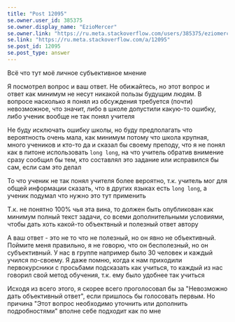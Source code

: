 ```yaml
---
title: "Post 12095"
se.owner.user_id: 385375
se.owner.display_name: "EzioMercer"
se.owner.link: "https://ru.meta.stackoverflow.com/users/385375/eziomercer"
se.link: "https://ru.meta.stackoverflow.com/a/12095"
se.post_id: 12095
se.post_type: answer
---
```

<p>Всё что тут моё личное субъективное мнение</p>
<p>Я посмотрел вопрос и ваш ответ. Не обижайтесь, но этот вопрос и ответ как минимум не несут никакой пользы будущим людям. В вопросе насколько я понял из обсуждения требуется (почти) невозможное, что значит, либо в школе допустили какую-то ошибку, либо ученик вообще не так понял учителя</p>
<p>Не буду исключать ошибку школы, но буду предполагать что вероятность очень мала, как минимум потому что школа крупная, много учеников и кто-то да и сказал бы своему преподу, что я не понял как в питоне использовать <code>long long</code>, на что учитель обратив внимение сразу сообщил бы тем, кто составлял это задание или исправился бы сам, если сам это делал</p>
<p>То что ученик не так понял учителя более вероятно, т.к. учитель мог для общей информации сказать, что в других языках есть <code>long long</code>, а ученик подумал что нужно это тут применить</p>
<p>Т.к. не понятно 100% чья эта вина, то должен быть опубликован как минимум полный текст задачи, со всеми дополнительными условиями, чтобы дать хоть какой-то объектвный и полезный ответ автору</p>
<p>А ваш ответ - это не то что не полезный, но он явно не объективный. Поймите меня правильно, я не говорю, что он бесполезный, но он субъективный. У нас в группе например было 30 человек и каждый учился по-своему. Я даже помню, когда к нам приходили первокурсники с просьбами подсказать как учиться, то каждый из нас говорил свой метод обучения, т.к. ему было удобнее так учиться</p>
<p>Исходя из всего этого, я скорее всего проголосовал бы за &quot;Невозможно дать объективный ответ&quot;, если пришлось бы голосовать первым. Но причина &quot;Этот вопрос необходимо уточнить или дополнить подробностями&quot; вполне себе подходит как по мне</p>
